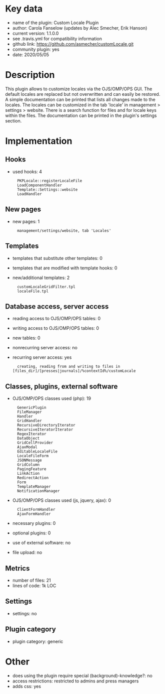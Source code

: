 Key data
========

- name of the plugin: Custom Locale Plugin
- author: Carola Fanselow (updates by Alec Smecher, Erik Hanson)
- current version: 1.1.0.0
- see .travis.yml for compatibility information
- github link: https://github.com/asmecher/customLocale.git
- community plugin: yes
- date: 2020/05/05

Description
===========

This plugin allows to customize locales via the OJS/OMP/OPS GUI. The default locales are replaced but not overwritten and can easily be restored. A simple documentation can be printed that lists all changes made to the locales. The locales can be customized in the tab 'locale' in management > settings > website. There is a search function for files and for locale keys within the files. The documentation can be printed in the plugin's settings section.

 
Implementation
==============

Hooks
-----
- used hooks: 4

		PKPLocale::registerLocaleFile
		LoadComponentHandler
		Template::Settings::website
		LoadHandler

New pages
---------
- new pages: 1

		management/settings/website, tab 'Locales'

Templates
---------
- templates that substitute other templates: 0
- templates that are modified with template hooks: 0
- new/additional templates: 2
	
		customLocaleGridFilter.tpl
		localeFile.tpl

Database access, server access
------------------------------
- reading access to OJS/OMP/OPS tables: 0
- writing access to OJS/OMP/OPS tables: 0
- new tables: 0
- nonrecurring server access: no
- recurring server access: yes

		creating, reading from and writing to files in [files_dir]/[presses|journals]/%contextId%/customLocale
 
Classes, plugins, external software
-----------------------------------
- OJS/OMP/OPS classes used (php): 19
	
		GenericPlugin
		FileManager
		Handler
		GridHandler
		RecursiveDirectoryIterator
		RecursiveIteratorIterator
		RegexIterator
		DataObject
		GridCellProvider
		AjaxModal
		EditableLocaleFile
		LocaleFileForm
		JSONMessage
		GridColumn
		PagingFeature
		LinkAction
		RedirectAction
		Form
		TemplateManager
		NotificationManager
	
- OJS/OMP/OPS classes used (js, jquery, ajax): 0

		ClientFormHandler
		AjaxFormHandler

- necessary plugins: 0
- optional plugins: 0
- use of external software: no
- file upload: no
 
Metrics
-------
- number of files: 21
- lines of code: 1k LOC

Settings
--------
- settings: no

Plugin category
---------------
- plugin category: generic

Other
=====
- does using the plugin require special (background)-knowledge?: no
- access restrictions: restricted to admins and press managers
- adds css: yes
